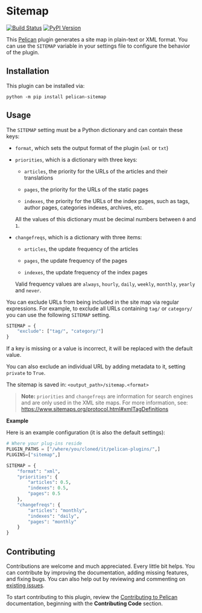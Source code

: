 Sitemap
=======

[![Build Status](https://img.shields.io/github/workflow/status/pelican-plugins/sitemap/build)](https://github.com/pelican-plugins/sitemap/actions) [![PyPI Version](https://img.shields.io/pypi/v/pelican-sitemap)](https://pypi.org/project/pelican-sitemap/)

This [Pelican][] plugin generates a site map in plain-text or XML format. You can use the `SITEMAP` variable in your settings file to configure the behavior of the plugin.

Installation
------------

This plugin can be installed via:

    python -m pip install pelican-sitemap

Usage
-----

The `SITEMAP` setting must be a Python dictionary and can contain these keys:

* `format`, which sets the output format of the plugin (`xml` or `txt`)

* `priorities`, which is a dictionary with three keys:

    - `articles`, the priority for the URLs of the articles and their translations

    - `pages`, the priority for the URLs of the static pages

    - `indexes`, the priority for the URLs of the index pages, such as tags, author pages, categories indexes, archives, etc.

    All the values of this dictionary must be decimal numbers between `0` and `1`.

* `changefreqs`, which is a dictionary with three items:

    - `articles`, the update frequency of the articles

    - `pages`, the update frequency of the pages

    - `indexes`, the update frequency of the index pages

    Valid frequency values are `always`, `hourly`, `daily`, `weekly`, `monthly`, `yearly` and `never`.

You can exclude URLs from being included in the site map via regular expressions. For example, to exclude all URLs containing `tag/` or `category/` you can use the following `SITEMAP` setting.

```python
SITEMAP = {
    "exclude": ["tag/", "category/"]
}
```

If a key is missing or a value is incorrect, it will be replaced with the default value.

You can also exclude an individual URL by adding metadata to it, setting `private` to `True`.

The sitemap is saved in: `<output_path>/sitemap.<format>`

> **Note:** `priorities` and `changefreqs` are information for search engines and are only used in the XML site maps. For more information, see: <https://www.sitemaps.org/protocol.html#xmlTagDefinitions>

**Example**

Here is an example configuration (it is also the default settings):

```python
# Where your plug-ins reside
PLUGIN_PATHS = ["/where/you/cloned/it/pelican-plugins/",]
PLUGINS=["sitemap",]

SITEMAP = {
    "format": "xml",
    "priorities": {
        "articles": 0.5,
        "indexes": 0.5,
        "pages": 0.5
    },
    "changefreqs": {
        "articles": "monthly",
        "indexes": "daily",
        "pages": "monthly"
    }
}
```

Contributing
------------

Contributions are welcome and much appreciated. Every little bit helps. You can contribute by improving the documentation, adding missing features, and fixing bugs. You can also help out by reviewing and commenting on [existing issues][].

To start contributing to this plugin, review the [Contributing to Pelican][] documentation, beginning with the **Contributing Code** section.

[Pelican]: https://github.com/getpelican/pelican
[existing issues]: https://github.com/pelican-plugins/sitemap/issues
[Contributing to Pelican]: https://docs.getpelican.com/en/latest/contribute.html
